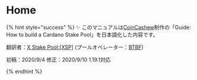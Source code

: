 # Home

{% hint style="success" %}
✨ このマニュアルは[CoinCashew](https://www.coincashew.com/coins/overview-ada/guide-how-to-build-a-haskell-stakepool-node)制作の「Guide: How to build a Cardano Stake Pool」を日本語化した内容です。

翻訳者：[X Stake Pool:[XSP]](https://xstakepool.com/) (プールオペレーター：[BTBF](https://twitter.com/btbfpark))


初稿：2020/9/4
修正：2020/9/10 1.19.1対応

{% endhint %}

